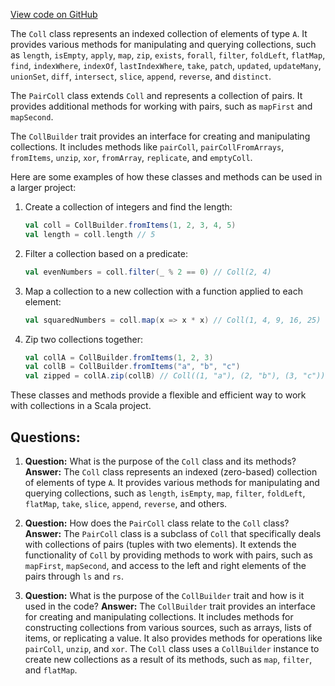 [View code on GitHub](sigmastate-interpreterhttps://github.com/ScorexFoundation/sigmastate-interpreter/core-lib/shared/src/main/scala/special/collection/Colls.scala)

The `Coll` class represents an indexed collection of elements of type `A`. It provides various methods for manipulating and querying collections, such as `length`, `isEmpty`, `apply`, `map`, `zip`, `exists`, `forall`, `filter`, `foldLeft`, `flatMap`, `find`, `indexWhere`, `indexOf`, `lastIndexWhere`, `take`, `patch`, `updated`, `updateMany`, `unionSet`, `diff`, `intersect`, `slice`, `append`, `reverse`, and `distinct`.

The `PairColl` class extends `Coll` and represents a collection of pairs. It provides additional methods for working with pairs, such as `mapFirst` and `mapSecond`.

The `CollBuilder` trait provides an interface for creating and manipulating collections. It includes methods like `pairColl`, `pairCollFromArrays`, `fromItems`, `unzip`, `xor`, `fromArray`, `replicate`, and `emptyColl`.

Here are some examples of how these classes and methods can be used in a larger project:

1. Create a collection of integers and find the length:

   ```scala
   val coll = CollBuilder.fromItems(1, 2, 3, 4, 5)
   val length = coll.length // 5
   ```

2. Filter a collection based on a predicate:

   ```scala
   val evenNumbers = coll.filter(_ % 2 == 0) // Coll(2, 4)
   ```

3. Map a collection to a new collection with a function applied to each element:

   ```scala
   val squaredNumbers = coll.map(x => x * x) // Coll(1, 4, 9, 16, 25)
   ```

4. Zip two collections together:

   ```scala
   val collA = CollBuilder.fromItems(1, 2, 3)
   val collB = CollBuilder.fromItems("a", "b", "c")
   val zipped = collA.zip(collB) // Coll((1, "a"), (2, "b"), (3, "c"))
   ```

These classes and methods provide a flexible and efficient way to work with collections in a Scala project.
## Questions: 
 1. **Question:** What is the purpose of the `Coll` class and its methods?
   **Answer:** The `Coll` class represents an indexed (zero-based) collection of elements of type `A`. It provides various methods for manipulating and querying collections, such as `length`, `isEmpty`, `map`, `filter`, `foldLeft`, `flatMap`, `take`, `slice`, `append`, `reverse`, and others.

2. **Question:** How does the `PairColl` class relate to the `Coll` class?
   **Answer:** The `PairColl` class is a subclass of `Coll` that specifically deals with collections of pairs (tuples with two elements). It extends the functionality of `Coll` by providing methods to work with pairs, such as `mapFirst`, `mapSecond`, and access to the left and right elements of the pairs through `ls` and `rs`.

3. **Question:** What is the purpose of the `CollBuilder` trait and how is it used in the code?
   **Answer:** The `CollBuilder` trait provides an interface for creating and manipulating collections. It includes methods for constructing collections from various sources, such as arrays, lists of items, or replicating a value. It also provides methods for operations like `pairColl`, `unzip`, and `xor`. The `Coll` class uses a `CollBuilder` instance to create new collections as a result of its methods, such as `map`, `filter`, and `flatMap`.